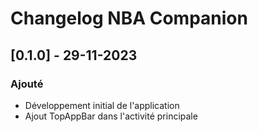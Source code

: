 # Changelog NBA Companion

## [0.1.0] - 29-11-2023
### Ajouté
- Développement initial de l'application
- Ajout TopAppBar dans l'activité principale